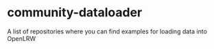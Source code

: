 # community-dataloader
A list of repositories where you can find examples for loading data into OpenLRW
